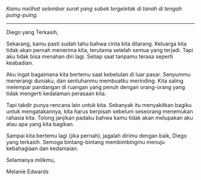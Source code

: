 _Kamu melihat selembar surat yang sobek tergeletak di tanah di tengah puing-puing._

---

Diego yang Terkasih,

Sekarang, kamu pasti sudah tahu bahwa cinta kita dilarang. Keluarga kita tidak akan pernah menerima kita, terutama setelah semua yang terjadi. Tapi aku tidak bisa menahan diri lagi. Setiap saat tanpamu terasa seperti keabadian.

Aku ingat bagaimana kita bertemu saat kebetulan di luar pasar. Senyummu menerangi duniaku, dan sentuhanmu membuatku merinding. Kita saling melempar pandangan di ruangan yang penuh dengan orang-orang yang tidak mengerti kedalaman perasaan kita.

Tapi takdir punya rencana lain untuk kita. Sebanyak itu menyakitkan bagiku untuk mengatakannya, kita harus berpisah sebelum seseorang menemukan rahasia kita. Tolong janjikan padaku bahwa kamu tidak akan melupakan aku atau apa yang kita bagikan.

Sampai kita bertemu lagi (jika pernah), jagalah dirimu dengan baik, Diego yang terkasih. Semoga bintang-bintang membimbingmu menuju kebahagiaan dan kedamaian.

Selamanya milikmu,

Melanie Edwards
